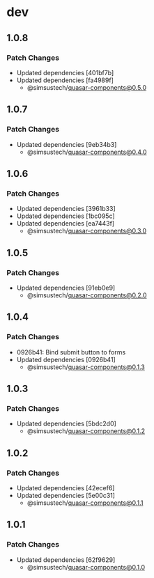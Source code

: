 # dev

## 1.0.8

### Patch Changes

- Updated dependencies [401bf7b]
- Updated dependencies [fa4989f]
  - @simsustech/quasar-components@0.5.0

## 1.0.7

### Patch Changes

- Updated dependencies [9eb34b3]
  - @simsustech/quasar-components@0.4.0

## 1.0.6

### Patch Changes

- Updated dependencies [3961b33]
- Updated dependencies [1bc095c]
- Updated dependencies [ea7443f]
  - @simsustech/quasar-components@0.3.0

## 1.0.5

### Patch Changes

- Updated dependencies [91eb0e9]
  - @simsustech/quasar-components@0.2.0

## 1.0.4

### Patch Changes

- 0926b41: Bind submit button to forms
- Updated dependencies [0926b41]
  - @simsustech/quasar-components@0.1.3

## 1.0.3

### Patch Changes

- Updated dependencies [5bdc2d0]
  - @simsustech/quasar-components@0.1.2

## 1.0.2

### Patch Changes

- Updated dependencies [42ecef6]
- Updated dependencies [5e00c31]
  - @simsustech/quasar-components@0.1.1

## 1.0.1

### Patch Changes

- Updated dependencies [62f9629]
  - @simsustech/quasar-components@0.1.0

